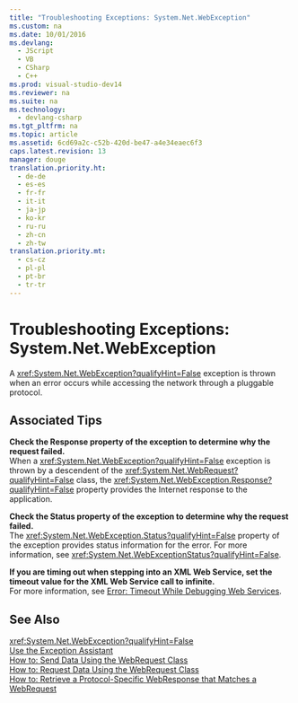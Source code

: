 ```yaml
---
title: "Troubleshooting Exceptions: System.Net.WebException"
ms.custom: na
ms.date: 10/01/2016
ms.devlang: 
  - JScript
  - VB
  - CSharp
  - C++
ms.prod: visual-studio-dev14
ms.reviewer: na
ms.suite: na
ms.technology: 
  - devlang-csharp
ms.tgt_pltfrm: na
ms.topic: article
ms.assetid: 6cd69a2c-c52b-420d-be47-a4e34eaec6f3
caps.latest.revision: 13
manager: douge
translation.priority.ht: 
  - de-de
  - es-es
  - fr-fr
  - it-it
  - ja-jp
  - ko-kr
  - ru-ru
  - zh-cn
  - zh-tw
translation.priority.mt: 
  - cs-cz
  - pl-pl
  - pt-br
  - tr-tr
---
```

# Troubleshooting Exceptions: System.Net.WebException
A <xref:System.Net.WebException?qualifyHint=False> exception is thrown when an error occurs while accessing the network through a pluggable protocol.  
  
## Associated Tips  
 **Check the Response property of the exception to determine why the request failed.**  
 When a <xref:System.Net.WebException?qualifyHint=False> exception is thrown by a descendent of the <xref:System.Net.WebRequest?qualifyHint=False> class, the <xref:System.Net.WebException.Response?qualifyHint=False> property provides the Internet response to the application.  
  
 **Check the Status property of the exception to determine why the request failed.**  
 The <xref:System.Net.WebException.Status?qualifyHint=False> property of the exception provides status information for the error. For more information, see <xref:System.Net.WebExceptionStatus?qualifyHint=False>.  
  
 **If you are timing out when stepping into an XML Web Service, set the timeout value for the XML Web Service call to infinite.**  
 For more information, see [Error: Timeout While Debugging Web Services](../VS_debugger/Error--Timeout-While-Debugging-Web-Services.md).  
  
## See Also  
 <xref:System.Net.WebException?qualifyHint=False>   
 [Use the Exception Assistant](../Topic/How%20to:%20Use%20the%20Exception%20Assistant.md)   
 [How to: Send Data Using the WebRequest Class](../Topic/How%20to:%20Send%20Data%20Using%20the%20WebRequest%20Class.md)   
 [How to: Request Data Using the WebRequest Class](../Topic/How%20to:%20Request%20Data%20Using%20the%20WebRequest%20Class.md)   
 [How to: Retrieve a Protocol-Specific WebResponse that Matches a WebRequest](../Topic/How%20to:%20Retrieve%20a%20Protocol-Specific%20WebResponse%20that%20Matches%20a%20WebRequest.md)